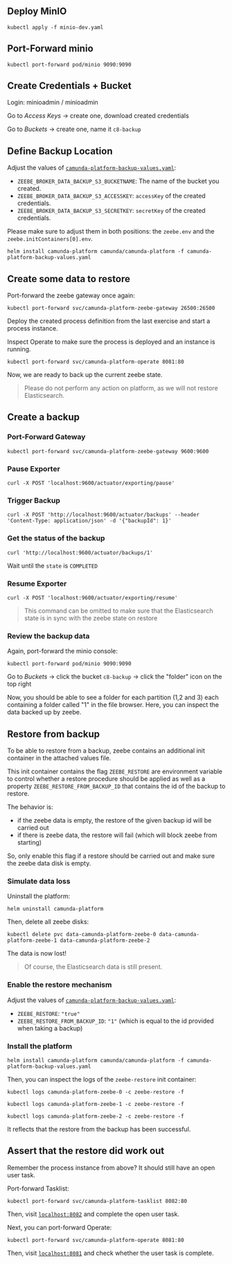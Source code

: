## Deploy MinIO

```shell
kubectl apply -f minio-dev.yaml
```

## Port-Forward minio

```shell
kubectl port-forward pod/minio 9090:9090
```

## Create Credentials + Bucket

Login: minioadmin / minioadmin

Go to _Access Keys_ -> create one, download created credentials

Go to _Buckets_ -> create one, name it `c8-backup`

## Define Backup Location

Adjust the values of [`camunda-platform-backup-values.yaml`](./camunda-platform-backup-values.yaml):

* `ZEEBE_BROKER_DATA_BACKUP_S3_BUCKETNAME`: The name of the bucket you created.
* `ZEEBE_BROKER_DATA_BACKUP_S3_ACCESSKEY`: `accessKey` of the created credentials.
* `ZEEBE_BROKER_DATA_BACKUP_S3_SECRETKEY`: `secretKey` of the created credentials.

Please make sure to adjust them in both positions: the `zeebe.env` and the `zeebe.initContainers[0].env`.

```shell
helm install camunda-platform camunda/camunda-platform -f camunda-platform-backup-values.yaml
```

## Create some data to restore

Port-forward the zeebe gateway once again:

```shell
kubectl port-forward svc/camunda-platform-zeebe-gateway 26500:26500
```

Deploy the created process definition from the last exercise and start a process instance.

Inspect Operate to make sure the process is deployed and an instance is running.

```shell
kubectl port-forward svc/camunda-platform-operate 8081:80
```

Now, we are ready to back up the current zeebe state.

>Please do not perform any action on platform, as we will not restore Elasticsearch.

## Create a backup

### Port-Forward Gateway

```shell
kubectl port-forward svc/camunda-platform-zeebe-gateway 9600:9600
```

### Pause Exporter

```shell
curl -X POST 'localhost:9600/actuator/exporting/pause'
```

### Trigger Backup

```shell
curl -X POST 'http://localhost:9600/actuator/backups' --header 'Content-Type: application/json' -d '{"backupId": 1}'
```

### Get the status of the backup

```shell
curl 'http://localhost:9600/actuator/backups/1'
```

Wait until the `state` is `COMPLETED`

### Resume Exporter

```shell
curl -X POST 'localhost:9600/actuator/exporting/resume'
```

>This command can be omitted to make sure that the Elasticsearch state is in sync with the zeebe state on restore

### Review the backup data

Again, port-forward the minio console:

```shell
kubectl port-forward pod/minio 9090:9090
```

Go to _Buckets_ -> click the bucket `c8-backup` -> click the "folder" icon on the top right

Now, you should be able to see a folder for each partition (1,2 and 3) each containing a folder called "1" in the file browser. Here, you can inspect the data backed up by zeebe.

## Restore from backup

To be able to restore from a backup, zeebe contains an additional init container in the attached values file.

This init container contains the flag `ZEEBE_RESTORE` are environment variable to control whether a restore procedure should be applied as well as a property `ZEEBE_RESTORE_FROM_BACKUP_ID` that contains the id of the backup to restore.

The behavior is:

* if the zeebe data is empty, the restore of the given backup id will be carried out
* if there is zeebe data, the restore will fail (which will block zeebe from starting)

So, only enable this flag if a restore should be carried out and make sure the zeebe data disk is empty.

### Simulate data loss

Uninstall the platform:

```shell
helm uninstall camunda-platform
```

Then, delete all zeebe disks:

```shell
kubectl delete pvc data-camunda-platform-zeebe-0 data-camunda-platform-zeebe-1 data-camunda-platform-zeebe-2
```

The data is now lost!

>Of course, the Elasticsearch data is still present.

### Enable the restore mechanism

Adjust the values of [`camunda-platform-backup-values.yaml`](./camunda-platform-backup-values.yaml):

* `ZEEBE_RESTORE`: `"true"`
* `ZEEBE_RESTORE_FROM_BACKUP_ID`: `"1"` (which is equal to the id provided when taking a backup)

### Install the platform

```shell
helm install camunda-platform camunda/camunda-platform -f camunda-platform-backup-values.yaml
```

Then, you can inspect the logs of the `zeebe-restore` init container:

```shell
kubectl logs camunda-platform-zeebe-0 -c zeebe-restore -f
```

```shell
kubectl logs camunda-platform-zeebe-1 -c zeebe-restore -f
```

```shell
kubectl logs camunda-platform-zeebe-2 -c zeebe-restore -f
```

It reflects that the restore from the backup has been successful.

## Assert that the restore did work out

Remember the process instance from above? It should still have an open user task.

Port-forward Tasklist:

```shell
kubectl port-forward svc/camunda-platform-tasklist 8082:80
```

Then, visit [`localhost:8082`](http://localhost:8082) and complete the open user task.

Next, you can port-forward Operate:

```shell
kubectl port-forward svc/camunda-platform-operate 8081:80
```

Then, visit [`localhost:8081`](http://localhost:8081) and check whether the user task is complete.
